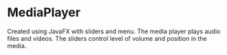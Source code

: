 # MediaPlayer

Created using JavaFX with sliders and menu. The media player plays audio files and videos. The sliders control level of volume and position in the media. 
